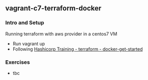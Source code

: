 ## vagrant-c7-terraform-docker

### Intro and Setup

Running terraform with aws provider in a centos7 VM
* Run vagrant up
* Following [Hashicorp Training - terraform - docker-get-started](https://learn.hashicorp.com/collections/terraform/docker-get-started)

### Exercises

* tbc



